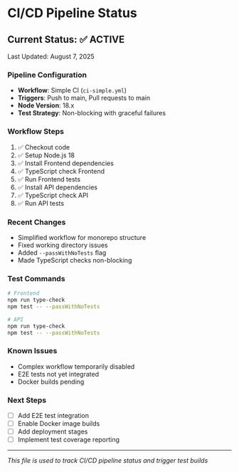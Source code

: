 # CI/CD Pipeline Status

## Current Status: ✅ ACTIVE

Last Updated: August 7, 2025

### Pipeline Configuration
- **Workflow**: Simple CI (`ci-simple.yml`)
- **Triggers**: Push to main, Pull requests to main
- **Node Version**: 18.x
- **Test Strategy**: Non-blocking with graceful failures

### Workflow Steps
1. ✅ Checkout code
2. ✅ Setup Node.js 18
3. ✅ Install Frontend dependencies
4. ✅ TypeScript check Frontend
5. ✅ Run Frontend tests
6. ✅ Install API dependencies  
7. ✅ TypeScript check API
8. ✅ Run API tests

### Recent Changes
- Simplified workflow for monorepo structure
- Fixed working directory issues
- Added `--passWithNoTests` flag
- Made TypeScript checks non-blocking

### Test Commands
```bash
# Frontend
npm run type-check
npm test -- --passWithNoTests

# API  
npm run type-check
npm test -- --passWithNoTests
```

### Known Issues
- Complex workflow temporarily disabled
- E2E tests not yet integrated
- Docker builds pending

### Next Steps
- [ ] Add E2E test integration
- [ ] Enable Docker image builds
- [ ] Add deployment stages
- [ ] Implement test coverage reporting

---
*This file is used to track CI/CD pipeline status and trigger test builds*